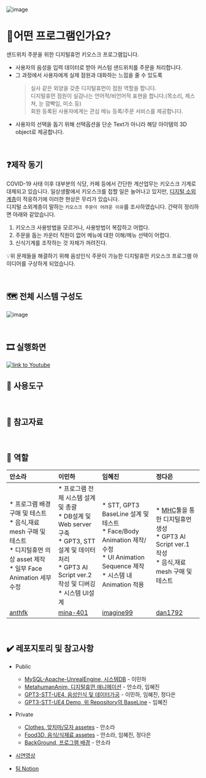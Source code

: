 ![image](https://user-images.githubusercontent.com/57169754/223782788-3bed867f-cae2-4555-b816-218b4ed29540.png)
# 🤔어떤 프로그램인가요?

샌드위치 주문을 위한 디지털휴먼 키오스크 프로그램입니다.
* 사용자의 음성을 입력 데이터로 받아 커스텀 샌드위치를 주문을 처리합니다. 
* 그 과정에서 사용자에게 실제 점원과 대화하는 느낌을 줄 수 있도록
  >
  > 실사 같은 외양을 갖춘 디지털휴먼이 점원 역할을 합니다.<br>
  > 디지털휴먼 점원이 실감나는 언어적/비언어적 표현을 합니다.(목소리, 제스쳐, 눈 깜빡임, 미소 등)<br>
  > 회원 등록된 사용자에게는 관심 메뉴 등록/주문 서비스를 제공합니다.
  >
* 사용자의 선택을 돕기 위해 선택옵션을 단순 Text가 아니라 해당 아이템의 3D object로 제공합니다.

<br>

## ❓제작 동기
COVID-19 사태 이후 대부분의 식당, 카페 등에서 간단한 계산업무는 키오스크 기계로 대체되고 있습니다. 일상생활에서 키오스크를 접할 일은 늘어나고 있지만, [디지털 소외계층](https://www.youthassembly.kr/news/582948)이 적응하기에 이러한 현상은 무리가 있습니다.<br>
디지털 소외계층이 말하는 `키오스크 주문이 어려운 이유`를 조사하였습니다. 간략히 정리하면 아래와 같았습니다.
  1. 키오스크 사용방법을 모르거나, 사용방법이 복잡하고 어렵다. 
  2. 주문을 돕는 카운터 직원이 없어 메뉴에 대한 이해/메뉴 선택이 어렵다.
  3. 신식기계를 조작하는 것 자체가 꺼려진다.

💡위 문제들을 해결하기 위해 음성인식 주문이 가능한 디지털휴먼 키오스크 프로그램 아이디어를 구상하게 되었습니다.

<br>

## 🗺️ 전체 시스템 구성도
![image](https://user-images.githubusercontent.com/57169754/221845562-15f9cacc-9da8-4c33-9f09-baf08c7a5b33.png)

<br>

## 🎞️ 실행화면
[![link to Youtube](https://user-images.githubusercontent.com/60374155/224118471-24f4a5d8-c170-47b3-a6e9-019b5aae953b.png)](https://youtu.be/IG65KLyU3Nw)
<br>

## 🔧 사용도구

<br>

## 📜 참고자료

<br>

## 💪 역할

| 안소라 | 이민하 | 임혜진 | 정다은 |
|:---------|:---------|:---------|:---------|
| * 프로그램 배경 구매 및 테스트<br>* 음식,재료 mesh 구매 및 테스트<br>* 디지털휴먼 의상 asset 제작<br>* 일부 Face Animation 세부 수정| * 프로그램 전체 시스템 설계 및 총괄<br>* DB설계 및 Web server 구축<br>* GPT3, STT 설계 및 데이터 처리<br>* GPT3 AI Script ver.2 작성 및 디버깅<br>* 시스템 UI설계 | * STT, GPT3 BaseLine 설계 및 테스트<br>* Face/Body Animation 제작/수정<br>* UI Animation Sequence 제작<br>* 시스템 내 Animation 적용 | * [MHC](https://www.unrealengine.com/ko/metahuman)툴을 통한 디지털휴먼 생성<br>* GPT3 AI Script ver.1 작성<br>* 음식,재료 mesh 구매 및 테스트 | 
| [anthfk](https://github.com/anthfk) | [mina-401](https://github.com/orgs/dahasoim/people/mina-401) | [imagine99](https://github.com/imagine99) | [dan1792](https://github.com/dan1792) |

<br>

## ✔️ 레포지토리 및 참고사항
* Public
  - [MySQL-Apache-UnrealEngine, 시스템DB](https://github.com/dahasoim/MySQL-Apache-UnrealEngine) - 이민하
  - [MetahumanAnim, 디지털휴먼 애니메이션](https://github.com/dahasoim/metahuman_Anim) - 안소라, 임혜진
  - [GPT3-STT-UE4, 음성인식 및 데이터가공](https://github.com/dahasoim/GPT3-STT-UE4) - 이민하, 임혜진, 정다은
  - [GPT3-STT-UE4 Demo, 위 Repository의 BaseLine](https://github.com/dahasoim/GPT3-STT-UE4_Demo) - 임혜진
* Private
  - [Clothes, 앞치마/모자 assetes](https://github.com/dahasoim/clothes) - 안소라
  - [Food3D, 음식/식재료 assetes](https://github.com/dahasoim/food_3D) - 안소라, 임혜진, 정다은
  - [BackGround, 프로그램 배경](https://github.com/dahasoim/Background) - 안소라

* [시연영상]()
* [팀 Notion]()
